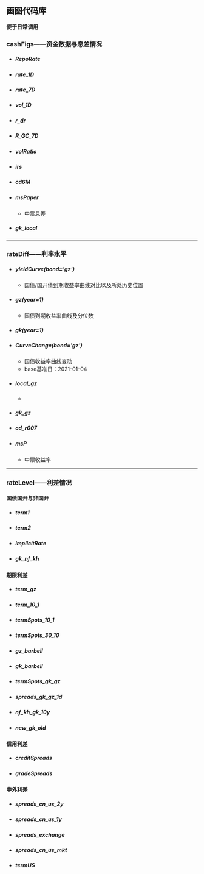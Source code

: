 ## 画图代码库

**便于日常调用**

### cashFigs——资金数据与息差情况

* ##### RepoRate

* ##### rate_1D

* ##### rate_7D

* ##### vol_1D

* ##### r_dr

* ##### R_GC_7D

* ##### volRatio

* ##### irs

* ##### cd6M

* ##### msPaper

  * 中票息差

* ##### gk_local



------


### rateDiff——利率水平
* ##### yieldCurve(bond='gz')

  * 国债/国开债到期收益率曲线对比以及所处历史位置

* ##### gz(year=1)

  * 国债到期收益率曲线及分位数

* ##### gk(year=1)

* ##### CurveChange(bond='gz')

  * 国债收益率曲线变动
  * base基准日：2021-01-04

* ##### local_gz

  * 

* ##### gk_gz

* ##### cd_r007

* ##### msP

  * 中票收益率





------
### rateLevel——利差情况

#### 国债国开与非国开

* ##### term1

* ##### term2

* ##### implicitRate

* ##### gk_nf_kh

#### 期限利差

* ##### term_gz

* ##### term_10_1

* ##### termSpots_10_1

* ##### termSpots_30_10

* ##### gz_barbell

* ##### gk_barbell

* ##### termSpots_gk_gz

* ##### spreads_gk_gz_1d

* ##### nf_kh_gk_10y

* ##### new_gk_old

#### 信用利差

* ##### creditSpreads

* ##### gradeSpreads

#### 中外利差

* ##### spreads_cn_us_2y

* ##### spreads_cn_us_1y

* ##### spreads_exchange

* ##### spreads_cn_us_mkt

* ##### termUS

